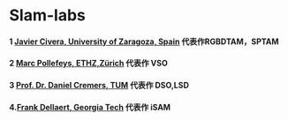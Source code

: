 # Slam-labs

#### 1 [Javier Civera, University of Zaragoza, Spain](http://webdiis.unizar.es/~jcivera/index.html) 代表作RGBDTAM，SPTAM
#### 2 [Marc Pollefeys, ETHZ,Zürich](https://cvg.ethz.ch/people/faculty/) 代表作 VSO
#### 3 [Prof. Dr. Daniel Cremers, TUM](https://vision.in.tum.de/) 代表作 DSO,LSD
#### 4.[Frank Dellaert, Georgia Tech](https://www.cc.gatech.edu/~dellaert/FrankDellaert/Frank_Dellaert/Frank_Dellaert.html) 代表作 iSAM
